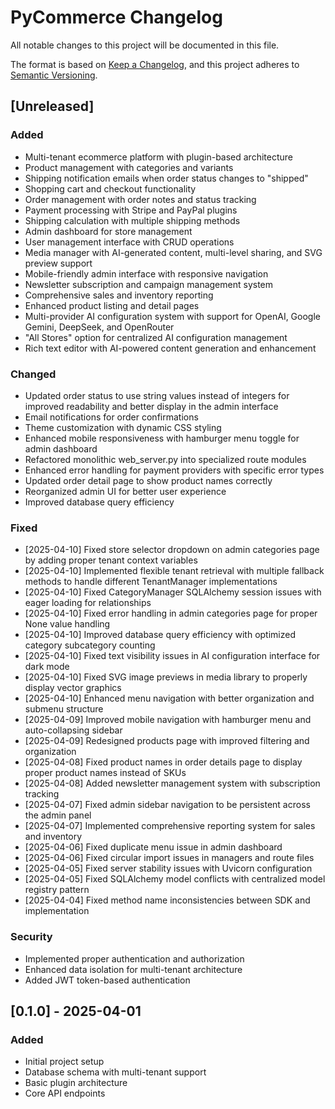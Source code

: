# PyCommerce Changelog

All notable changes to this project will be documented in this file.

The format is based on [Keep a Changelog](https://keepachangelog.com/en/1.0.0/),
and this project adheres to [Semantic Versioning](https://semver.org/spec/v2.0.0.html).

## [Unreleased]

### Added
- Multi-tenant ecommerce platform with plugin-based architecture
- Product management with categories and variants
- Shipping notification emails when order status changes to "shipped"
- Shopping cart and checkout functionality
- Order management with order notes and status tracking
- Payment processing with Stripe and PayPal plugins
- Shipping calculation with multiple shipping methods
- Admin dashboard for store management
- User management interface with CRUD operations
- Media manager with AI-generated content, multi-level sharing, and SVG preview support
- Mobile-friendly admin interface with responsive navigation
- Newsletter subscription and campaign management system
- Comprehensive sales and inventory reporting
- Enhanced product listing and detail pages
- Multi-provider AI configuration system with support for OpenAI, Google Gemini, DeepSeek, and OpenRouter
- "All Stores" option for centralized AI configuration management
- Rich text editor with AI-powered content generation and enhancement

### Changed
- Updated order status to use string values instead of integers for improved readability and better display in the admin interface
- Email notifications for order confirmations
- Theme customization with dynamic CSS styling
- Enhanced mobile responsiveness with hamburger menu toggle for admin dashboard
- Refactored monolithic web_server.py into specialized route modules
- Enhanced error handling for payment providers with specific error types
- Updated order detail page to show product names correctly
- Reorganized admin UI for better user experience
- Improved database query efficiency

### Fixed
- [2025-04-10] Fixed store selector dropdown on admin categories page by adding proper tenant context variables
- [2025-04-10] Implemented flexible tenant retrieval with multiple fallback methods to handle different TenantManager implementations
- [2025-04-10] Fixed CategoryManager SQLAlchemy session issues with eager loading for relationships
- [2025-04-10] Fixed error handling in admin categories page for proper None value handling
- [2025-04-10] Improved database query efficiency with optimized category subcategory counting
- [2025-04-10] Fixed text visibility issues in AI configuration interface for dark mode
- [2025-04-10] Fixed SVG image previews in media library to properly display vector graphics
- [2025-04-10] Enhanced menu navigation with better organization and submenu structure
- [2025-04-09] Improved mobile navigation with hamburger menu and auto-collapsing sidebar
- [2025-04-09] Redesigned products page with improved filtering and organization
- [2025-04-08] Fixed product names in order details page to display proper product names instead of SKUs
- [2025-04-08] Added newsletter management system with subscription tracking
- [2025-04-07] Fixed admin sidebar navigation to be persistent across the admin panel
- [2025-04-07] Implemented comprehensive reporting system for sales and inventory
- [2025-04-06] Fixed duplicate menu issue in admin dashboard
- [2025-04-06] Fixed circular import issues in managers and route files
- [2025-04-05] Fixed server stability issues with Uvicorn configuration
- [2025-04-05] Fixed SQLAlchemy model conflicts with centralized model registry pattern
- [2025-04-04] Fixed method name inconsistencies between SDK and implementation

### Security
- Implemented proper authentication and authorization
- Enhanced data isolation for multi-tenant architecture
- Added JWT token-based authentication

## [0.1.0] - 2025-04-01

### Added
- Initial project setup
- Database schema with multi-tenant support
- Basic plugin architecture
- Core API endpoints
